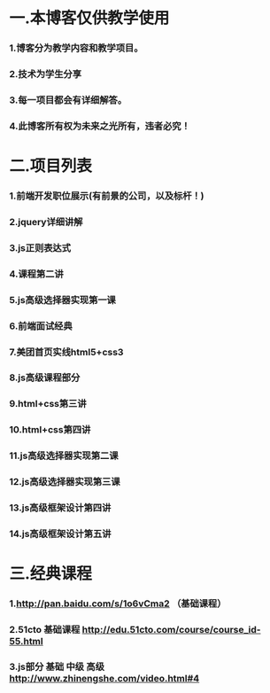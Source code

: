 一.本博客仅供教学使用
   ===================================  
   ### 1.博客分为教学内容和教学项目。<br />  
   ### 2.技术为学生分享<br />  
   ### 3.每一项目都会有详细解答。<br />  
   ### 4.此博客所有权为未来之光所有，违者必究！
   
   
二.项目列表
===================================  
   ### 1.前端开发职位展示(有前景的公司，以及标杆！)  <br />  
   ### 2.jquery详细讲解<br />  
   ### 3.js正则表达式<br />  
   ### 4.课程第二讲<br />  
   ### 5.js高级选择器实现第一课<br />  
   ### 6.前端面试经典<br />  
   ### 7.美团首页实线html5+css3<br />  
   ### 8.js高级课程部分<br />  
   ### 9.html+css第三讲<br />  
   ### 10.html+css第四讲<br />  
   ### 11.js高级选择器实现第二课<br />  
   ### 12.js高级选择器实现第三课<br />  
   ### 13.js高级框架设计第四讲<br />  
   ### 14.js高级框架设计第五讲
   
   
   
三.经典课程
===================================  
  ### 1.http://pan.baidu.com/s/1o6vCma2 （基础课程）<br />  
  ### 2.51cto 基础课程 http://edu.51cto.com/course/course_id-55.html<br />  
  ### 3.js部分 基础 中级 高级  http://www.zhinengshe.com/video.html#4
   
   
   
   